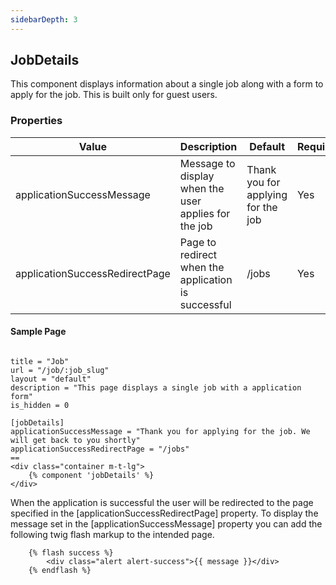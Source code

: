```yaml
---
sidebarDepth: 3
---
```


## JobDetails

This component displays information about a single job along with a form to apply for the job. This is built only for guest users.

### Properties

| Value                          | Description                                          | Default                           | Required |
|--------------------------------|------------------------------------------------------|-----------------------------------|----------|
| applicationSuccessMessage      | Message to display when the user applies for the job | Thank you for applying for the job | Yes       |
| applicationSuccessRedirectPage | Page to redirect when the application is successful  | /jobs                          | Yes       |

#### Sample Page

```

title = "Job"
url = "/job/:job_slug"
layout = "default"
description = "This page displays a single job with a application form"
is_hidden = 0

[jobDetails]
applicationSuccessMessage = "Thank you for applying for the job. We will get back to you shortly"
applicationSuccessRedirectPage = "/jobs"
==
<div class="container m-t-lg">
    {% component 'jobDetails' %}
</div>

```

When the application is successful the user will be redirected to the page specified in the [applicationSuccessRedirectPage] property. To display the message set in the [applicationSuccessMessage] property you can add the following twig flash markup to the intended page.

```
    {% flash success %}
        <div class="alert alert-success">{{ message }}</div>
    {% endflash %}
```
